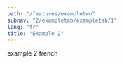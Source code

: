 ```yaml
---
path: "/features/exampletwo"
subnav: "2/exampletab/exampletab/1"
lang: "fr"
title: "Example 2"
---
```


example 2 french
